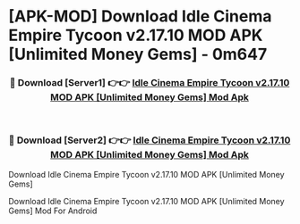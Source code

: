 # [APK-MOD] Download Idle Cinema Empire Tycoon v2.17.10 MOD APK [Unlimited Money Gems] - 0m647


<div align="center">
<h3>🔴 Download [Server1] 👉👉 <a href="https://apk-comot.site?title=Idle_Cinema_Empire_Tycoon_v2.17.10_MOD_APK_[Unlimited_Money_Gems]">Idle Cinema Empire Tycoon v2.17.10 MOD APK [Unlimited Money Gems] Mod Apk</a></h3><br>
<h3>🔴 Download [Server2] 👉👉 <a href="https://apk-comot.site?title=Idle_Cinema_Empire_Tycoon_v2.17.10_MOD_APK_[Unlimited_Money_Gems]">Idle Cinema Empire Tycoon v2.17.10 MOD APK [Unlimited Money Gems] Mod Apk</a></h3>
</div>



Download Idle Cinema Empire Tycoon v2.17.10 MOD APK [Unlimited Money Gems] 

Download Idle Cinema Empire Tycoon v2.17.10 MOD APK [Unlimited Money Gems] Mod For Android
